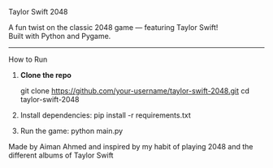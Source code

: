 Taylor Swift 2048

A fun twist on the classic 2048 game — featuring Taylor Swift!  
Built with Python and Pygame.

---

How to Run

1. **Clone the repo**

   git clone https://github.com/your-username/taylor-swift-2048.git
   cd taylor-swift-2048


2. Install dependencies:
    pip install -r requirements.txt

3. Run the game:
    python main.py



Made by Aiman Ahmed and inspired by my habit of playing 2048 and the different albums of Taylor Swift

